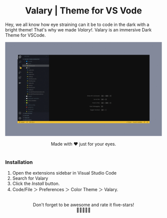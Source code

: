 <div align="center">

# Valary | Theme for VS Vode

</div>

<div align="left">

Hey, we all know how eye straining can it be to code in the dark with a bright theme! That's why we made <em>Valary!</em>. Valary is an immersive Dark Theme for VSCode. 

</div> 


![Alt text](/images/valary.gif?raw=true "Screenshot")
<div align="center">
 Made with ❤️ just for your eyes.
</div>

<br/>

<div align="left">

### Installation

1. Open the extensions sidebar in Visual Studio Code
2. Search for Valary
3. Click the _Install_ button.
4. Code/File ＞ Preferences ＞ Color Theme ＞ Valary.

</div>

<br/>

<div align="center">
Don't forget to be awesome and rate it five-stars! 
<br/>
🌟🌟🌟🌟🌟
</div>